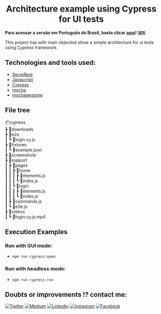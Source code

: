 <h1 align="center">Architecture example using Cypress for UI tests</h1>

<b>Para acessar a versão em Português do Brasil, basta clicar [aqui](README-pt_BR.md)! :brazil:</b>
<p>This project has with main objective show a simple architecture for ui tests using Cypress framework.</p>


## Technologies and tools used:

- [ServeRest](https://github.com/ServeRest/ServeRest/)
- [Javascript](https://developer.mozilla.org/pt-BR/docs/Web/JavaScript)
- [Cypress](https://cypress.io)
- [mocha](https://github.com/mochajs/mocha)
- [mochawesome](https://github.com/adamgruber/mochawesome)

## File tree

📦cypress  
 ┣ 📂downloads  
 ┣ 📂e2e  
 ┃ ┗ 📜login.cy.js  
 ┣ 📂fixtures  
 ┃ ┗ 📜example.json  
 ┣ 📂screenshots  
 ┣ 📂support  
 ┃ ┣ 📂pages  
 ┃ ┃ ┣ 📂home  
 ┃ ┃ ┃ ┣ 📜elements.js  
 ┃ ┃ ┃ ┗ 📜index.js  
 ┃ ┃ ┗ 📂login  
 ┃ ┃ ┃ ┣ 📜elements.js  
 ┃ ┃ ┃ ┗ 📜index.js  
 ┃ ┣ 📜commands.js  
 ┃ ┗ 📜e2e.js  
 ┣ 📂videos  
 ┃ ┗ 📜login.cy.js.mp4  

## Execution Examples

### Run with GUI mode:
 - ```npm run cypress:open```
### Run with headless mode: 
 - ```npm run cypress:run```


## Doubts or improvements !? contact me: 

[![Twitter](https://badgen.net/badge/Twitter/%40max_dacruz?icon=twitter)](https://twitter.com/max_dacruz) [![Medium](https://badgen.net/badge/Medium/%40maximilianoalves?icon=medium)](https://medium.com/@maximilianoalves) [![Linkedin](https://badgen.net/badge/Linkedin/maximilianodacruz?icon=linkedin)](https://www.linkedin.com/in/maximilianodacruz/) [![Instagram](https://badgen.net/badge/Instagram/max_dacruz?icon=instagram)](https://www.instagram.com/max_dacruz/) [![Facebook](https://badgen.net/badge/Facebook/maximilianoalvesdacruz?icon=facebook)](https://www.facebook.com/maximilianoalvesdacruz)
